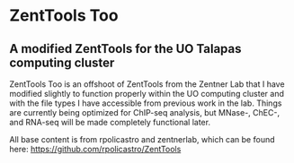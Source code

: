 # ZentTools Too
## A modified ZentTools for the UO Talapas computing cluster
ZentTools Too is an offshoot of ZentTools from the Zentner Lab that I have modified slightly to function properly within the UO computing cluster and with the file types I have accessible from previous work in the lab.
Things are currently being optimized for ChIP-seq analysis, but MNase-, ChEC-, and RNA-seq will be made completely functional later.

All base content is from rpolicastro and zentnerlab, which can be found here: https://github.com/rpolicastro/ZentTools
